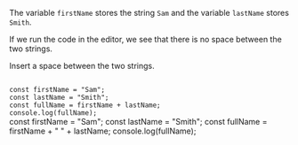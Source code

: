 The variable `firstName` stores the string `Sam`
and
the variable `lastName` stores `Smith`.

If we run the code in the editor,
we see that there is no space
between the two strings.

Insert a space between
the two strings.

<codeblock language="javascript" type="exercise" testMode="fixedInput">
<code>
const firstName = "Sam";
const lastName = "Smith";
const fullName = firstName + lastName;
console.log(fullName);
</code>

<solution>
const firstName = "Sam";
const lastName = "Smith";
const fullName = firstName + " " + lastName;
console.log(fullName);
</solution>
</codeblock>
